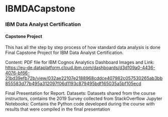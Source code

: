 # IBMDACapstone

### IBM Data Analyst Certification

#### Capstone Project
This has all the step by step process of how standard data analysis is done
Final Capstone Project for IBM Data Analyst Certification.

Content:
PDF file for IBM Cognos Analytics Dashboard Images and Link: https://eu-de.dataplatform.cloud.ibm.com/dashboards/d3d109a0-4436-4076-bf66-21bd39efb72b/view/032ae22107e2188968cddce407982c057530265ab3bb855583d77b495a312097f06d1193c879495bdf165035a5bf105ecd

Final Presentation for Report.
Datasets: Datasets shared from the course instructors, contains the 2019 Survey collected from StackOverflow 
Jupyter Notebooks: Contains the Python code developed during the course with results that were compiled in the final presentation

